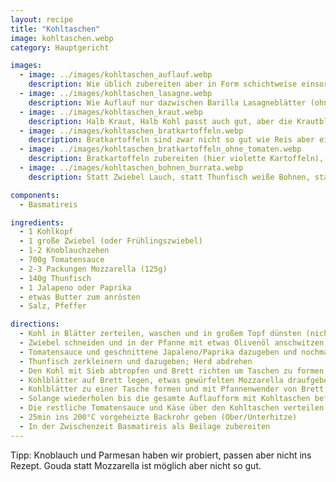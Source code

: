 ```yaml
---
layout: recipe
title: "Kohltaschen"
image: kohltaschen.webp
category: Hauptgericht

images:
  - image: ../images/kohltaschen_auflauf.webp
    description: Wie üblich zubereiten aber in Form schichtweise einsortieren (unten etwas Tomatensauce, dann Kohl, Tomatensauce, Mozzarella, Kohl, Tomatensauce, Mozzarella)
  - image: ../images/kohltaschen_lasagne.webp
    description: Wie Auflauf nur dazwischen Barilla Lasagneblätter (ohne Bechamel). Außerdem zusätzlich schwarze Bohnen in Tomatensauce. War auch sehr gut (man braucht nicht unbedingt Reis dazu)
  - image: ../images/kohltaschen_kraut.webp
    description: Halb Kraut, Halb Kohl passt auch gut, aber die Krautblätter müssen länger dünsten und bleiben etwas bissfester. Kohl ist in Summe doch etwas besser
  - image: ../images/kohltaschen_bratkartoffeln.webp
    description: Bratkartoffeln sind zwar nicht so gut wie Reis aber eine passende alternative Beilage
  - image: ../images/kohltaschen_bratkartoffeln_ohne_tomaten.webp
    description: Bratkartoffeln zubereiten (hier violette Kartoffeln), Kohl waschen, in Streifen schneiden und in etwas Salzwasser für einige Minuten weich kochen. Käse grob reiben, dann alles abwechselnd in Auflaufform geben und ca 10-15min bei 200°C Heißluft ins Rohr geben
  - image: ../images/kohltaschen_bohnen_burrata.webp
    description: Statt Zwiebel Lauch, statt Thunfisch weiße Bohnen, statt oben Mozzarella Burrata. Lauch passt sehr gut, Bohnen sind ok aber machen es zu mehlig (speziell mit Reis), Burrata schmilzt eigenartig, sollte man nur kalt essen

components:
  - Basmatireis

ingredients:
  - 1 Kohlkopf
  - 1 große Zwiebel (oder Frühlingszwiebel)
  - 1-2 Knoblauchzehen
  - 700g Tomatensauce
  - 2-3 Packungen Mozzarella (125g)
  - 140g Thunfisch
  - 1 Jalapeno oder Paprika
  - etwas Butter zum anrösten
  - Salz, Pfeffer

directions:
  - Kohl in Blätter zerteilen, waschen und in großem Topf dünsten (nicht zu weich)
  - Zwiebel schneiden und in der Pfanne mit etwas Olivenöl anschwitzen, danach Knoblauch dazu und weiter anschwitzen
  - Tomatensauce und geschnittene Japaleno/Paprika dazugeben und nochmal kurz köcheln lassen
  - Thunfisch zerkleinern und dazugeben; Herd abdrehen
  - Den Kohl mit Sieb abtropfen und Brett richten um Taschen zu formen
  - Kohlblätter auf Brett legen, etwas gewürfelten Mozzarella draufgeben und etwas von der vorher zubereiteten Tomatensauce dazugeben
  - Kohlblätter zu einer Tasche formen und mit Pfannenwender von Brett in eine große Glasform heben (dabei umdrehen, damit der Käse oben ist)
  - Solange wiederholen bis die gesamte Auflaufform mit Kohltaschen befüllt ist (bei einem großen Kohl sollten sich 12 Taschen ausgehen)
  - Die restliche Tomatensauce und Käse über den Kohltaschen verteilen
  - 25min ins 200°C vorgeheizte Backrohr geben (Ober/Unterhitze)
  - In der Zwischenzeit Basmatireis als Beilage zubereiten
---
```


Tipp: Knoblauch und Parmesan haben wir probiert, passen aber nicht ins Rezept. Gouda statt Mozzarella ist möglich aber nicht so gut.
